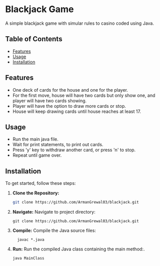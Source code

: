 # Blackjack Game

A simple blackjack game with simular rules to casino coded using Java. 

## Table of Contents

- [Features](#features)
- [Usage](#usage)
- [Installation](#installation)

## Features

- One deck of cards for the house and one for the player.
- For the first move, house will have two cards but only show one, and player will have two cards showing.
- Player will have the option to draw more cards or stop.
- House will keep drawing cards until house reaches at least 17.

## Usage

- Run the main java file.
- Wait for print statements, to print out cards.
- Press 'y' key to withdraw another card, or press 'n' to stop.
- Repeat until game over.

  
## Installation

To get started, follow these steps:

1. **Clone the Repository:**
   ```bash
   git clone https://github.com/ArmanGrewal03/blackjack.git

2. **Navigate:**
   Navigate to project directory:
   ```plaintext
   git clone https://github.com/ArmanGrewal03/blackjack.git
   ```

4. **Compile:**
   Compile the Java source files:
   ```plaintext
     javac *.java
   ```

6. **Run:**
   Run the compiled Java class containing the main method:.
   ```plaintext
   java MainClass
   ```
